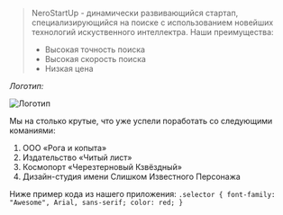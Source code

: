 > NeroStartUp - динамически развивающийся стартап, специализирующийся на поиске с использованием новейших технологий искуственного интеллектра. Наши преимущества:
>	* Высокая точность поиска
>	* Высокая скорость поиска
>	* Низкая цена

*Логотип:*

![Логотип](https://camo.githubusercontent.com/79ee96a8b8fa098c44d1ca302006f24d008408a1c22fc13260437214d705a23d/68747470733a2f2f6e65746f6c6f67792d636f64652e6769746875622e696f2f6769742d686f6d65776f726b732f696e74726f64756374696f6e2f6173736574732f6c6f676f2e706e67)

Мы на столько крутые, что уже успели поработать со следующими команиями:

1. ООО «Рога и копыта»
2. Издательство «Читый лист»
3. Космопорт «Черезтерновый Кзвёздный»
4. Дизайн-студия имени Слишком Известного Персонажа

Ниже пример кода из нашего приложения:
	`.selector {
	  font-family: "Awesome", Arial, sans-serif;
	  color: red;
	}`

